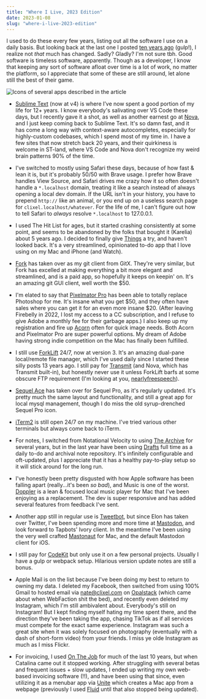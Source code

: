 ```yaml
---
title: "Where I Live, 2023 Edition"
date: 2023-01-08
slug: "where-i-live-2023-edition"
---
```


I used to do these every few years, listing out all the software I use on a daily basis. But looking back at the last one I posted [ten years ago](https://blog.clixel.com/posts/where-i-live-2013-edition/) (gulp!), I realize not *that* much has changed. Sadly? Gladly? I'm not sure tbh. Good software is timeless software, apparently. Though as a developer, I know that keeping any sort of software afloat over time is a lot of work, no matter the platform, so I appreciate that some of these are still around, let alone still the best of their game.

![Icons of several apps described in the article](/images/where-i-live-2023.png)

- [Sublime Text](https://www.sublimetext.com) (now at v4) is where I’ve now spent a good portion of my life for 12+ years. I know everybody's salivating over VS Code these days, but I recently gave it a shot, as well as another earnest go at [Nova](https://nova.app), and I just keep coming back to Sublime Text. It's so damn fast, and it has come a long way with context-aware autocompletes, especially for highly-custom codebases, which I spend most of my time in. I have a few sites that now stretch back 20 years, and their quirkiness is welcome in ST-land, where VS Code and Nova don't recognize my weird brain patterns 90% of the time.</li>

- I've switched to mostly using Safari these days, because of how fast & lean it is, but it's probably 50/50 with Brave usage. I prefer how Brave handles View Source, and Safari drives me crazy how it so often doesn't handle a `*.localhost` domain, treating it like a search instead of always opening a local dev domain. If the URL isn't in your history, you have to prepend `http://` like an animal, or you end up on a useless search page for `clixel.localhost/whatever`. For the life of me, I can't figure out how to tell Safari to *always* resolve `*.localhost` to 127.0.0.1.

- I used The Hit List for ages, but it started crashing consistently at some point, and seems to be abandoned by the folks that bought it (Karelia) about 5 years ago. I decided to finally give [Things](https://culturedcode.com/things/) a try, and haven't looked back. It's a very streamlined, opinionated to-do app that I love using on my Mac and iPhone (and Watch).

- [Fork](https://git-fork.com) has taken over as my git client from GitX. They're very similar, but Fork has excelled at making everything a bit more elegant and streamlined, and is a paid app, so hopefully it keeps on keepin' on. It's an amazing git GUI client, well worth the $50.

- I'm elated to say that [Pixelmator Pro](https://www.pixelmator.com/pro/) has been able to totally replace Photoshop for me. It's insane what you get $50, and they often have sales where you can get it for an even more insane $20. (After leaving Firebelly in 2022, I lost my access to a CC subscription, and I refuse to give Adobe a monthly fee for their garbage apps.) I also keep up my registration and fire up <a href="https://flyingmeat.com/acorn/">Acorn</a> often for quick image needs. Both Acorn and Pixelmator Pro are super powerful options. My dream of Adobe having strong indie competition on the Mac has finally been fulfilled.

- I still use [ForkLift](https://www.binarynights.com) 24/7, now at version 3. It's an amazing dual-pane local/remote file manager, which I've used daily since I started these silly posts 13 years ago. I still pay for [Transmit](https://panic.com/transmit/) (and Nova, which has Transmit built-in), but honestly never use it unless ForkLift barfs at some obscure FTP requirement (I'm looking at you, [nearlyfreespeech](https://www.nearlyfreespeech.net)).

- [Sequel Ace](https://sequel-ace.com) has taken over for Sequel Pro, as it's regularly updated. It's pretty much the same layout and functionality, and still a great app for local mysql management, though I do miss the old syrup-drenched Sequel Pro icon.

- [iTerm2](https://iterm2.com) is still open 24/7 on my machine. I've tried various other terminals but always come back to iTerm.

- For notes, I switched from Notational Velocity to using [The Archive](https://zettelkasten.de/the-archive/) for several years, but in the last year have been using [Drafts](https://getdrafts.com) full time as a daily to-do and archival note repository. It's infinitely configurable and oft-updated, plus I appreciate that it has a healthy pay-to-play setup so it will stick around for the long run.

- I've honestly been pretty disgusted with how Apple software has been falling apart (really...it's been *so bad*), and Music is one of the worst. [Doppler](https://brushedtype.co/doppler/) is a lean & focused local music player for Mac that I've been enjoying as a replacement. The dev is super responsive and has added several features from feedback I've sent.

- Another app still in regular use is [Tweetbot](https://tapbots.com/tweetbot/mac/), but since Elon has taken over Twitter, I've been spending more and more time at [Mastodon](https://mastodon.art/@natebeaty), and look forward to Tapbots' Ivory client. In the meantime I've been using the very well crafted [Mastonaut](https://mastonaut.app) for Mac, and the default Mastodon client for iOS.

- I still pay for [CodeKit](https://codekitapp.com) but only use it on a few personal projects. Usually I have a gulp or webpack setup. Hilarious version update notes are still a bonus.

- Apple Mail is on the list because I've been doing my best to return to owning my data. I deleted my Facebook, then switched from using 100% Gmail to hosted email via nate@clixel.com on [Opalstack](https://brushedtype.co/doppler/) (which came about when WebFaction shit the bed), and recently even deleted my Instagram, which I'm still ambivalent about. Everybody's still on Instagram! But I kept finding myself hating my time spent there, and the direction they've been taking the app, chasing TikTok as if all services must compete for the exact same experience. Instagram was such a great site when it was solely focused on photography (eventually with a dash of short-form video) from your friends. I miss ye olde Instagram as much as I miss Flickr.

- For invoicing, I used [On The Job](https://stuntsoftware.com/onthejob/) for much of the last 10 years, but when Catalina came out it stopped working. After struggling with several betas and frequent issues + slow updates, I ended up writing my own web-based invoicing software (!!), and have been using that since, even utilizing it as a menubar app via [Unite](https://www.bzgapps.com/unite) which creates a Mac app from a webpage (previously I used [Fluid](https://fluidapp.com) until that also stopped being updated).